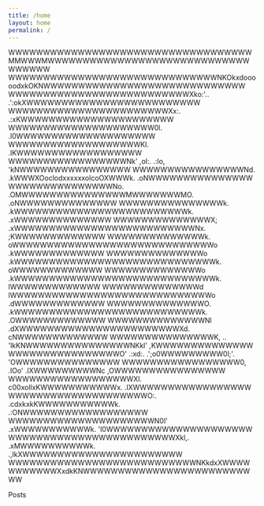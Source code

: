 ```yaml
---
title: /home
layout: home
permalink: /
---
```


WWWWWWWWWWWWWWWWWWWWWWWWWWWWWWWWWWWMMWWWMWWWWWWWWWWWWWWWWWWWWWWWWWWWWWWWWWWW
WWWWWWWWWWWWWWWWWWWWWWWWWWWWWWNKOkxdooooodxkOKNWWWWWWWWWWWWWWWWWWWWWWWWWWWWW
WWWWWWWWWWWWWWWWWWWWWWWWWWXko:'..            .':okXWWWWWWWWWWWWWWWWWWWWWWWWW
WWWWWWWWWWWWWWWWWWWWWWWXx:.                       .:xKWWWWWWWWWWWWWWWWWWWWWW
WWWWWWWWWWWWWWWWWWWWW0l.                             .l0WWWWWWWWWWWWWWWWWWWW
WWWWWWWWWWWWWWWWWWWKl.                                 .lKWWWWWWWWWWWWWWWWWW
WWWWWWWWWWWWWWWWWNk'     ,ol:.                 .:lo,     'kNWWWWWWWWWWWWWWWW
WWWWWWWWWWWWWWWWNd.     .kWWWXOoclodxxxxxxolcoOXWWWk.     .oNWWWWWWWWWWWWWWW
WWWWWWWWWWWWWWWNo.      .OMWWWWWWWWWWWWWWWMWWWWWWWMO.      .oNWWWWWWWWWWWWWW
WWWWWWWWWWWWWWWk.       .kWWWWWWWWWWWWWWWWWWWWWWWWWk.       .xWWWWWWWWWWWWWW
WWWWWWWWWWWWWWX;       .xWWWWWWWWWWWWWWWWWWWWWWWWWWNx.       ;KWWWWWWWWWWWWW
WWWWWWWWWWWWWWk.       oWWWWWWWWWWWWWWWWWWWWWWWWWWWWWo       .kWWWWWWWWWWWWW
WWWWWWWWWWWWWWo       .kWWWWWWWWWWWWWWWWWWWWWWWWWWWWWk.       oWWWWWWWWWWWWW
WWWWWWWWWWWWWWo       .kWWWWWWWWWWWWWWWWWWWWWWWWWWWWWk.       lWWWWWWWWWWWWW
WWWWWWWWWWWWWWd        lWWWWWWWWWWWWWWWWWWWWWWWWWWWWWo       .dWWWWWWWWWWWWW
WWWWWWWWWWWWWWO.       .kWWWWWWWWWWWWWWWWWWWWWWWWWWWk.       .OWWWWWWWWWWWWW
WWWWWWWWWWWWWWNl        .dXWWWWWWWWWWWWWWWWWWWWWWWXd.        cNWWWWWWWWWWWWW
WWWWWWWWWWWWWWWK,    ..   'lkKNWWWWWWWWWWWWWWWNKkl'         ,KWWWWWWWWWWWWWW
WWWWWWWWWWWWWWWWO'  .:xd:.   .';o0WWWWWWWWW0l;'.           'OWWWWWWWWWWWWWWW
WWWWWWWWWWWWWWWWW0,   .lOo'    .lXWWWWWWWWWNc             ,OWWWWWWWWWWWWWWWW
WWWWWWWWWWWWWWWWWWXl.   c00xollxKWWWWWWWWWWWx.          .lXWWWWWWWWWWWWWWWWW
WWWWWWWWWWWWWWWWWWWWO:.  .cdxkxkKWWWWWWWWWWWk.        .:ONWWWWWWWWWWWWWWWWWW
WWWWWWWWWWWWWWWWWWWWWN0l'      .xWWWWWWWWWWWk.      'l0WWWWWWWWWWWWWWWWWWWWW
WWWWWWWWWWWWWWWWWWWWWWWWXkl,.  .xMWWWWWWWWWWk.  .,lkXWWWWWWWWWWWWWWWWWWWWWWW
WWWWWWWWWWWWWWWWWWWWWWWWWWWNKkdxXWWWWWWWWWWWXxdkKNWWWWWWWWWWWWWWWWWWWWWWWWWW

Posts
